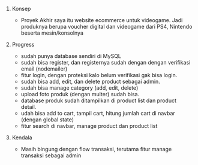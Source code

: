 1. Konsep
    - Proyek Akhir saya itu website ecommerce untuk videogame. Jadi produknya berupa voucher digital dan videogame dari PS4, Nintendo beserta mesin/konsolnya

2. Progress

    - sudah punya database sendiri di MySQL
    - sudah bisa register, dan registernya sudah dengan dengan verifikasi email (nodemailer)
    - fitur login, dengan proteksi kalo belum verifikasi gak bisa login.
    - sudah bisa add, edit, dan delete product sebagai admin.
    - sudah bisa manage category (add, edit, delete)
    - upload foto produk (dengan multer) sudah bisa.
    - database produk sudah ditampilkan di product list dan product detail.
    - udah bisa add to cart, tampil cart, hitung jumlah cart di navbar (dengan global state)
    - fitur search di navbar, manage product dan product list

3. Kendala 
    - Masih bingung dengan flow transaksi, terutama fitur manage transaksi sebagai admin